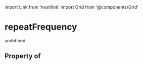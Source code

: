 import Link from 'next/link'
import Grid from '@components/Grid'

# repeatFrequency

undefined

## Property of



